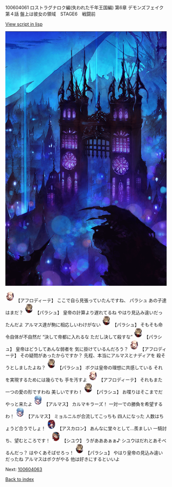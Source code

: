 100604061 ロストラグナロク編(失われた千年王国編) 第6章 デモンズフェイク 第４話 盤上は彼女の領域　STAGE6　戦闘前

[View script in lisp](../scripts/100604061.txt)

![300_devil_night02.png](../images/backgrounds/300_devil_night02.png)

<img src="../images/units/3401311.png" alt="3401311.png" height="34"/>
【アフロディーテ】
ここで自ら見張っていたんですね、
パラシュ
あの子達はまだ？

<img src="../images/units/3200411.png" alt="3200411.png" height="34"/>
【パラシュ】
皇帝の計算より遅れてるね
やはり見込み違いだったんだよ
アルマス達が駒に相応しいわけがない

<img src="../images/units/3200411.png" alt="3200411.png" height="34"/>
【パラシュ】
そもそも命令自体が不自然だ
“決して帝都に入れるな
ただし決して殺すな”

<img src="../images/units/3200411.png" alt="3200411.png" height="34"/>
【パラシュ】
皇帝はどうしてあんな弱者を
気に掛けているんだろう？

<img src="../images/units/3401311.png" alt="3401311.png" height="34"/>
【アフロディーテ】
その疑問があったからですか？
先程、本当にアルマスとナディアを
殺そうとしましたよね？

<img src="../images/units/3200411.png" alt="3200411.png" height="34"/>
【パラシュ】
ボクは皇帝の理想に共感している
それを実現するためには幾らでも
手を汚すよ

<img src="../images/units/3401311.png" alt="3401311.png" height="34"/>
【アフロディーテ】
それもまた一つの愛の形ですわね
美しいですわ！

<img src="../images/units/3200411.png" alt="3200411.png" height="34"/>
【パラシュ】
お喋りはそこまでだ
やっと来たよ

<img src="../images/units/3103811.png" alt="3103811.png" height="34"/>
【アルマス】
カルマキラーズ！
一対一での勝負を希望するわ！

<img src="../images/units/3103811.png" alt="3103811.png" height="34"/>
【アルマス】
ミョルニルが合流してこっちも
四人になった
人数はちょうど合うでしょ！

<img src="../images/units/3102311.png" alt="3102311.png" height="34"/>
【アスカロン】
あんなに堂々として…羨ましい
一騎討ち、望むところです！

<img src="../images/units/3201911.png" alt="3201911.png" height="34"/>
【シユウ】
うがあああぁぁ♪
シユウはだれとあそべるんだっ？
はやくあそばせろっ！

<img src="../images/units/3200411.png" alt="3200411.png" height="34"/>
【パラシュ】
やはり皇帝の見込み違いだったね
アルマスはボクがやる
他は好きにするといいよ

Next: [100604063](100604063.md)

[Back to index](index.md)
